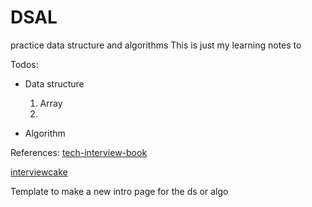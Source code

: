 # DSAL

practice data structure and algorithms
This is just my learning notes to

Todos:

- Data structure

  1. Array
  2.

- Algorithm

References:
[tech-interview-book](https://yangshun.github.io/tech-interview-handbook/)

[interviewcake](https://www.interviewcake.com/)

Template to make a new intro page for the ds or algo
